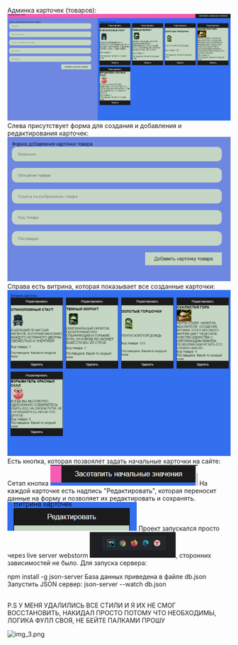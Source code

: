 Админка карточек (товаров):
![img.png](img.png)
Слева присутствует форма для создания и добавления и редактирования карточек:
![img_1.png](img_1.png)
Справа есть витрина, которая показывает все созданные карточки:
![img_2.png](img_2.png)
Есть кнопка, которая позвоялет задать начальные карточки на сайте: Сетап кнопка 
![img_3.png](img_3.png)
На каждой карточке есть надпись "Редактировать", которая переносит данные на форму и позволяет их редактировать и сохранять. ![img_4.png](img_4.png)
Проект запускался просто через live server webstorm ![img_5.png](img_5.png), сторонних зависимостей не было.
Для запуска сервера:

npm install -g json-server База данных приведена в файле db.json Запустить JSON сервер:
json-server --watch db.json

<br/>P.S У МЕНЯ УДАЛИЛИСЬ ВСЕ СТИЛИ И Я ИХ НЕ СМОГ ВОССТАНОВИТЬ, НАКИДАЛ ПРОСТО ПОТОМУ ЧТО НЕОБХОДИМЫ, ЛОГИКА ФУЛЛ СВОЯ, НЕ БЕЙТЕ ПАЛКАМИ ПРОШУ


![img_3.png](https://i.ytimg.com/vi/8qySg9GBWHc/maxresdefault.jpg)
